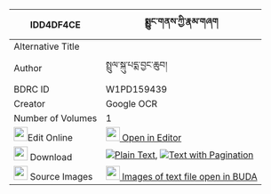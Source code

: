 |IDD4DF4CE|སྨྱུང་གནས་ཀྱི་རྣམ་གཞག 
| --- | --- 
|Alternative Title |
|Author| སྤྲུལ་སྐུ་པདྨ་བྱང་ཆུབ།
|BDRC ID | W1PD159439
|Creator | Google OCR
|Number of Volumes| 1
|<img width="25" src="https://img.icons8.com/color/25/000000/edit-property.png">Edit Online| [<img width="25" src="https://avatars.githubusercontent.com/u/45091458?s=200&v=4"> Open in Editor](http://editor.openpecha.org/IDD4DF4CE)
|<img width="25" src="https://img.icons8.com/fluent/48/000000/download-2.png"/>  Download | [![](https://img.icons8.com/color/20/000000/txt.png)Plain Text](https://github.com/Openpecha/IDD4DF4CE/releases/download/v1/nyungne_kyi_namshyak_plain_IDD4DF4CE.zip), [![](https://img.icons8.com/color/20/000000/txt.png)Text with Pagination](https://github.com/Openpecha/IDD4DF4CE/releases/download/v1/nyungne_kyi_namshyak_pages_IDD4DF4CE.zip)
|<img width="25" src="https://img.icons8.com/plasticine/100/000000/pictures-folder.png"/>  Source Images | [<img width="25" src="https://library.bdrc.io/icons/BUDA-small.svg"> Images of text file open in BUDA](https://library.bdrc.io/show/bdr:W1PD159439)